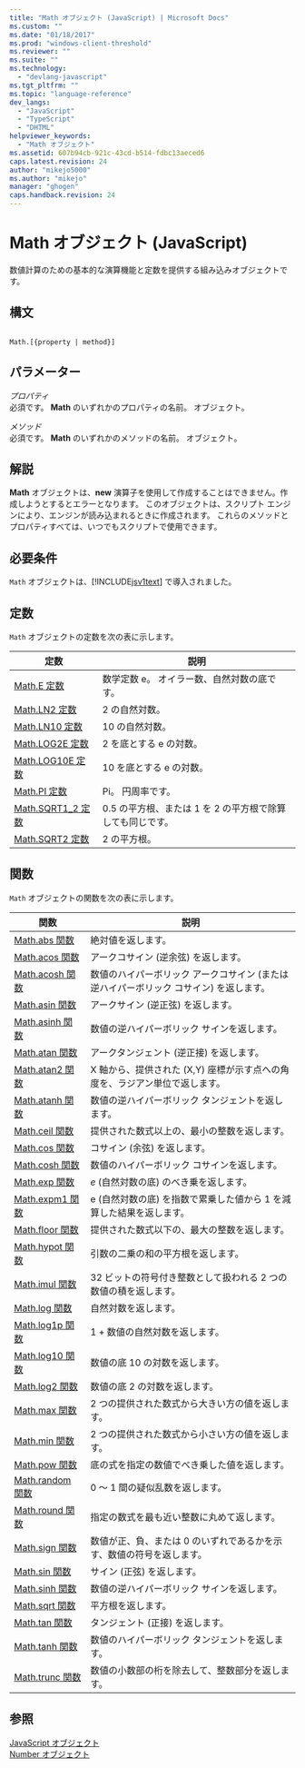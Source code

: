 ```yaml
---
title: "Math オブジェクト (JavaScript) | Microsoft Docs"
ms.custom: ""
ms.date: "01/18/2017"
ms.prod: "windows-client-threshold"
ms.reviewer: ""
ms.suite: ""
ms.technology: 
  - "devlang-javascript"
ms.tgt_pltfrm: ""
ms.topic: "language-reference"
dev_langs: 
  - "JavaScript"
  - "TypeScript"
  - "DHTML"
helpviewer_keywords: 
  - "Math オブジェクト"
ms.assetid: 607b94cb-921c-43cd-b514-fdbc13aeced6
caps.latest.revision: 24
author: "mikejo5000"
ms.author: "mikejo"
manager: "ghogen"
caps.handback.revision: 24
---
```

# Math オブジェクト (JavaScript)
数値計算のための基本的な演算機能と定数を提供する組み込みオブジェクトです。  
  
## 構文  
  
```  
  
Math.[{property | method}]  
```  
  
## パラメーター  
 *プロパティ*  
 必須です。  **Math** のいずれかのプロパティの名前。  オブジェクト。  
  
 *メソッド*  
 必須です。  **Math** のいずれかのメソッドの名前。  オブジェクト。  
  
## 解説  
 **Math** オブジェクトは、**new** 演算子を使用して作成することはできません。作成しようとするとエラーとなります。  このオブジェクトは、スクリプト エンジンにより、エンジンが読み込まれるときに作成されます。  これらのメソッドとプロパティすべては、いつでもスクリプトで使用できます。  
  
## 必要条件  
 `Math` オブジェクトは、[!INCLUDE[jsv1text](../../javascript/reference/includes/jsv1text-md.md)] で導入されました。  
  
<a name="js56jsobjmathprop"></a>   
## 定数  
 `Math` オブジェクトの定数を次の表に示します。  
  
|定数|説明|  
|--------|--------|  
|[Math.E 定数](../../javascript/reference/math-constants-javascript.md)|数学定数 e。  オイラー数、自然対数の底です。|  
|[Math.LN2 定数](../../javascript/reference/math-constants-javascript.md)|2 の自然対数。|  
|[Math.LN10 定数](../../javascript/reference/math-constants-javascript.md)|10 の自然対数。|  
|[Math.LOG2E 定数](../../javascript/reference/math-constants-javascript.md)|2 を底とする e の対数。|  
|[Math.LOG10E 定数](../../javascript/reference/math-constants-javascript.md)|10 を底とする e の対数。|  
|[Math.PI 定数](../../javascript/reference/math-constants-javascript.md)|Pi。  円周率です。|  
|[Math.SQRT1\_2 定数](../../javascript/reference/math-constants-javascript.md)|0.5 の平方根、または 1 を 2 の平方根で除算しても同じです。|  
|[Math.SQRT2 定数](../../javascript/reference/math-constants-javascript.md)|2 の平方根。|  
  
<a name="js56jsobjmathmeth"></a>   
## 関数  
 `Math` オブジェクトの関数を次の表に示します。  
  
|関数|説明|  
|--------|--------|  
|[Math.abs 関数](../../javascript/reference/math-abs-function-javascript.md)|絶対値を返します。|  
|[Math.acos 関数](../../javascript/reference/math-acos-function-javascript.md)|アークコサイン \(逆余弦\) を返します。|  
|[Math.acosh 関数](../../javascript/reference/math-acosh-function-javascript.md)|数値のハイパーボリック アークコサイン \(または逆ハイパーボリック コサイン\) を返します。|  
|[Math.asin 関数](../../javascript/reference/math-asin-function-javascript.md)|アークサイン \(逆正弦\) を返します。|  
|[Math.asinh 関数](../../javascript/reference/math-asinh-function-javascript.md)|数値の逆ハイパーボリック サインを返します。|  
|[Math.atan 関数](../../javascript/reference/math-atan-function-javascript.md)|アークタンジェント \(逆正接\) を返します。|  
|[Math.atan2 関数](../../javascript/reference/math-atan2-function-javascript.md)|X 軸から、提供された \(X,Y\) 座標が示す点への角度を、ラジアン単位で返します。|  
|[Math.atanh 関数](../../javascript/reference/math-atanh-function-javascript.md)|数値の逆ハイパーボリック タンジェントを返します。|  
|[Math.ceil 関数](../../javascript/reference/math-ceil-function-javascript.md)|提供された数式以上の、最小の整数を返します。|  
|[Math.cos 関数](../../javascript/reference/math-cos-function-javascript.md)|コサイン \(余弦\) を返します。|  
|[Math.cosh 関数](../../javascript/reference/math-cosh-function-javascript.md)|数値のハイパーボリック コサインを返します。|  
|[Math.exp 関数](../../javascript/reference/math-exp-function-javascript.md)|*e* \(自然対数の底\) のべき乗を返します。|  
|[Math.expm1 関数](../../javascript/reference/math-expm1-function-javascript.md)|e \(自然対数の底\) を指数で累乗した値から 1 を減算した結果を返します。|  
|[Math.floor 関数](../../javascript/reference/math-floor-function-javascript.md)|提供された数式以下の、最大の整数を返します。|  
|[Math.hypot 関数](../../javascript/reference/math-hypot-function-javascript.md)|引数の二乗の和の平方根を返します。|  
|[Math.imul 関数](../../javascript/reference/math-imul-function-javascript.md)|32 ビットの符号付き整数として扱われる 2 つの数値の積を返します。|  
|[Math.log 関数](../../javascript/reference/math-log-function-javascript.md)|自然対数を返します。|  
|[Math.log1p 関数](../../javascript/reference/math-log1p-function-javascript.md)|1 \+ 数値の自然対数を返します。|  
|[Math.log10 関数](../../javascript/reference/math-log10-function-javascript.md)|数値の底 10 の対数を返します。|  
|[Math.log2 関数](../../javascript/reference/math-log2-function-javascript.md)|数値の底 2 の対数を返します。|  
|[Math.max 関数](../../javascript/reference/math-max-function-javascript.md)|2 つの提供された数式から大きい方の値を返します。|  
|[Math.min 関数](../../javascript/reference/math-min-function-javascript.md)|2 つの提供された数式から小さい方の値を返します。|  
|[Math.pow 関数](../../javascript/reference/math-pow-function-javascript.md)|底の式を指定の数値でべき乗した値を返します。|  
|[Math.random 関数](../../javascript/reference/math-random-function-javascript.md)|0 ～ 1 間の疑似乱数を返します。|  
|[Math.round 関数](../../javascript/reference/math-round-function-javascript.md)|指定の数式を最も近い整数に丸めて返します。|  
|[Math.sign 関数](../../javascript/reference/math-sign-function-javascript.md)|数値が正、負、または 0 のいずれであるかを示す、数値の符号を返します。|  
|[Math.sin 関数](../../javascript/reference/math-sin-function-javascript.md)|サイン \(正弦\) を返します。|  
|[Math.sinh 関数](../../javascript/reference/math-sinh-function-javascript.md)|数値の逆ハイパーボリック サインを返します。|  
|[Math.sqrt 関数](../../javascript/reference/math-sqrt-function-javascript.md)|平方根を返します。|  
|[Math.tan 関数](../../javascript/reference/math-tan-function-javascript.md)|タンジェント \(正接\) を返します。|  
|[Math.tanh 関数](../../javascript/reference/math-tanh-function-javascript.md)|数値のハイパーボリック タンジェントを返します。|  
|[Math.trunc 関数](../../javascript/reference/math-trunc-function-javascript.md)|数値の小数部の桁を除去して、整数部分を返します。|  
  
## 参照  
 [JavaScript オブジェクト](../../javascript/reference/javascript-objects.md)   
 [Number オブジェクト](../../javascript/reference/number-object-javascript.md)